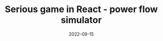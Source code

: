 ---
title: "Serious game in React - power flow simulator"
date: "2022-09-15"
slug: "powerFlow"
summary: "Evolutions of a power flow simulator, especially to introduce market design"
link: "https://www.tennet.eu/our-key-tasks/innovations/powerflow-simulator"
picture: "../images/seattle.jpg"
---